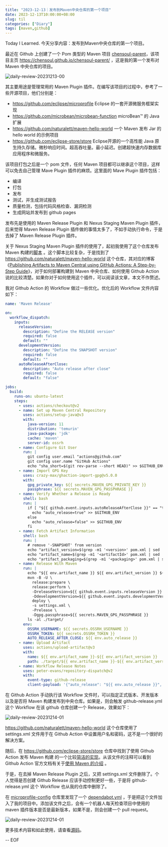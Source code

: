 ```yaml
---
title: "2023-12-13｜发布到Maven中央仓库的第一个项目"
date: 2023-12-13T10:00:00+08:00
slug: til
categories: ["Diary"]
tags: [maven,github]
---
```


Today I Learned. 今天分享内容：发布到Maven中央仓库的第一个项目。



最近在 Github 上创建了一个 Pom 类型的 Maven 项目 [chensoul-parent](https://github.com/chensoul/chensoul-parent/)，该项目主页 https://chensoul.github.io/chensoul-parent/ ，这是我的第一个发布对Maven 中央仓库的项目。

![daily-review-20231213-00](/Users/chensoul/Pictures/daily-review-20231213-00.png)



其主要用途是管理常用的 Maven Plugin 插件。在编写该项目的过程中，参考了一些开源项目，他们分别是：

- https://github.com/eclipse/microprofile Eclipse 的一套开源微服务框架实现
- https://github.com/microbean/microbean-function microBean™ 的 Java 扩展
- https://github.com/naturalett/maven-hello-world 一个 Maven 发布 Jar 的 hello world 的示例项目
- https://github.com/eclipse-store/store Eclipse开源的一个高性能 Java 原生持久存储。微秒响应时间。超高吞吐量。最小延迟。创建超快速内存数据库应用程序和微服务。

该项目打包之后是一个 pom 文件，任何 Maven 项目都可以继承这个项目，这样可以免去自己管理 Mave Plugin 插件的麻烦。这里面的 Mave Plugin 插件包括：

- 编译
- 打包
- 发布
- 测试，并生成测试报告
- 质量检测，包括代码风格检查、漏洞检测
- 生成网站并发布到 github pages



发布先是使用的 Maven Release Plugin 和 Nexus Staging Maven Plugin 插件，后来觉得 Maven Release Plugin 插件做的事情太多了，不如手动执行命令，于是去掉了 Maven Release Plugin 插件。



关于 Nexus Staging Maven Plugin 插件的使用了，起初我使用了这个仓库发布 Maven 构建的[脚本](https://github.com/microbean/microbean-function/blob/main/.github/workflows/mvn-release-prepare-perform.yaml) 。这个脚本比较复杂，于是找到了 https://github.com/naturalett/maven-hello-world 这个仓库，其对应的博客 《[Publishing Artifacts to Maven Central using GitHub Actions: A Step-by-Step Guide](https://itnext.io/publishing-artifacts-to-maven-central-using-github-actions-a-step-by-step-guide-fd65ef075fd4)》，对于如何部署构建到 Maven 中央仓库、如何使用 Github Action 说的比较清楚。如果你对于如何使用这个插件，可以阅读该文章，本文不作赘述。



我对 Github Action 的 Workflow 做过一些优化。优化后的 Workflow 文件内容如下：

```yml
name: 'Maven Release'

on:
  workflow_dispatch:
    inputs:
      releaseVersion:
        description: "Define the RELEASE version"
        required: false
        default: ""
      developmentVersion:
        description: "Define the SNAPSHOT version"
        required: false
        default: ""
      autoReleaseAfterClose:
        description: "Auto release after close"
        required: false
        default: "false"

jobs:
  build:
    runs-on: ubuntu-latest
    steps:
      - uses: actions/checkout@v2
      - name: Set up Maven Central Repository
        uses: actions/setup-java@v3
        with:
          java-version: 11
          distribution: 'temurin'
          java-package: 'jdk'
          cache: 'maven'
          server-id: ossrh
      - name: Configure Git User
        run: |
          git config user.email "actions@github.com"
          git config user.name "GitHub Actions"
          echo "sha_short=$(git rev-parse --short HEAD)" >> $GITHUB_ENV
      - name: Import GPG Key
        uses: crazy-max/ghaction-import-gpg@v5.0.0
        with:
          gpg_private_key: ${{ secrets.MAVEN_GPG_PRIVATE_KEY }}
          passphrase: ${{ secrets.MAVEN_GPG_PASSPHRASE }}
      - name: Verify Whether a Release is Ready
        shell: bash
        run: |
          if [ "${{ github.event.inputs.autoReleaseAfterClose }}" == "true" ] ; then
            echo "auto_release=true" >> $GITHUB_ENV
          else
            echo "auto_release=false" >> $GITHUB_ENV
          fi
      - name: Fetch Artifact Information
        shell: bash
        run: |
          # remove '-SNAPSHOT' from version
          echo "artifact_version=$(grep -m1 '<version>' pom.xml | sed 's/.*<version>\([^<]*\)<\/version>.*/\1/' | sed 's/-SNAPSHOT$//')" >> "$GITHUB_ENV"
          echo "artifact_name=$(grep -m1 '<artifactId>' pom.xml | sed 's/.*<artifactId>\([^<]*\)<\/artifactId>.*/\1/')" >> "$GITHUB_ENV"
          echo "artifact_packaging=$(grep -m1 '<packaging>' pom.xml | sed 's/.*<packaging>\([^<]*\)<\/packaging>.*/\1/')" >> "$GITHUB_ENV"
      - name: Release With Maven
        run: |
          echo "${{ env.artifact_name }} ${{ env.artifact_version }} ${{ env.artifact_packaging }}"
          mvn -B -U \
            release:prepare \
            release:perform \
            -DreleaseVersion=${{ github.event.inputs.releaseVersion }} \
            -DdevelopmentVersion=${{ github.event.inputs.developmentVersion }} \
            deploy \
            -s settings.xml \
            -Prelease \
            -Dgpg.passphrase=${{ secrets.MAVEN_GPG_PASSPHRASE }}
          ls -al ./target/
        env:
          OSSRH_USERNAME: ${{ secrets.OSSRH_USERNAME }}
          OSSRH_TOKEN: ${{ secrets.OSSRH_TOKEN }}
          AUTO_RELEASE_AFTER_CLOSE: ${{ env.auto_release }}
      - name: Upload Artifact
        uses: actions/upload-artifact@v3
        with:
          name: ${{ env.artifact_name }}-${{ env.artifact_version }}
          path: ./target/${{ env.artifact_name }}-${{ env.artifact_version }}.${{ env.artifact_packaging }}
      - name: Workflow Release Notes
        uses: peter-evans/repository-dispatch@v2
        with:
          event-type: github-release
          client-payload: '{"auto_release": "${{ env.auto_release }}", "artifact": "${{ env.artifact_name }}-${{ env.artifact_version }}"}'
```

在 Github Action 手动执行该 Workflow 文件时，可以指定正式版本、开发版本以及是否将 Maven 构建发布到中央仓库。如果是，则会触发 github-release.yml 这个 Workflow 在该 github 仓库创建一个 Release，效果如下：

![daily-review-20231214-01](https://chensoul.oss-cn-hangzhou.aliyuncs.com/images/daily-review-20231213-01.png)

 https://github.com/naturalett/maven-hello-world  这个仓库使用了 settings.xml 文件用于在 Github Action 中设置用户名和密码，这不是一个很好的解决方案。

随后，在 https://github.com/eclipse-store/store 仓库中找到了使用 Github Action 发布 Maven 构建 的一个比较[简洁的实现](https://github.com/eclipse-store/store/blob/main/.github/workflows/maven_release.yml)。从该文件的注释可以看到Github Action 官方文档有关于[使用 Maven 的介绍](https://github.com/actions/setup-java/blob/main/docs/advanced-usage.md#apache-maven-with-a-settings-path) 。

于是，在去掉 Maven Release Plugin 之后，又把 settings.xml 文件删除了。个人觉得是否创建 Github Release 应该手动控制更好一些，于是将 github-release.yml 这个 Workflow 也从我的仓库中删除了。



在 [microprofile-config](https://github.com/eclipse/microprofile-config) 仓库里发现了一个 [dependabot.yml](https://github.com/eclipse/microprofile-config/blob/main/.github/dependabot.yml) ，于是把这个文件加入了我的项目中。添加该文件之后，会有一个机器人每天检查项目中使用的 maven 插件版本是否是最新版本，如果不是，则会创建一个 pull request。

![daily-review-20231214-01](/Users/chensoul/Pictures/daily-review-20231213-02.png)

更多技术内容和如此使用，请查看[源码](https://github.com/chensoul/chensoul-parent/blob/main/pom.xml)。



-- EOF
